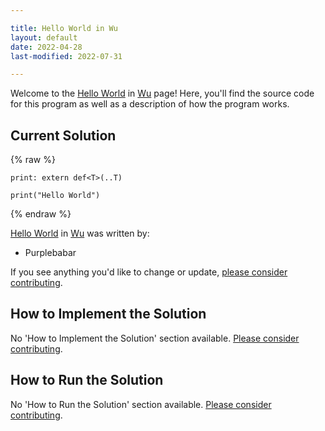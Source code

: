 ```yaml
---

title: Hello World in Wu
layout: default
date: 2022-04-28
last-modified: 2022-07-31

---
```


Welcome to the [Hello World](https://sampleprograms.io/projects/hello-world) in [Wu](https://sampleprograms.io/languages/wu) page! Here, you'll find the source code for this program as well as a description of how the program works.

## Current Solution

{% raw %}

```wu
print: extern def<T>(..T)

print("Hello World")
```

{% endraw %}

[Hello World](https://sampleprograms.io/projects/hello-world) in [Wu](https://sampleprograms.io/languages/wu) was written by:

- Purplebabar

If you see anything you'd like to change or update, [please consider contributing](https://github.com/TheRenegadeCoder/sample-programs).

## How to Implement the Solution

No 'How to Implement the Solution' section available. [Please consider contributing](https://github.com/TheRenegadeCoder/sample-programs-website).

## How to Run the Solution

No 'How to Run the Solution' section available. [Please consider contributing](https://github.com/TheRenegadeCoder/sample-programs-website).